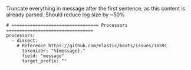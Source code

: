 Truncate everything in message after the first sentence, as this content is already parsed. Should reduce log size by ~50%
```
# ================================= Processors =================================
processors:
  - dissect:
    # Reference https://github.com/elastic/beats/issues/16591
      tokenizer: "%{message}."
      field: "message"
      target_prefix: ""
```
